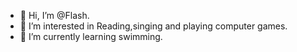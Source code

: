 - 👋 Hi, I’m @Flash.
- 👀 I’m interested in Reading,singing and playing computer games.
- 🌱 I’m currently learning swimming.

<!---
anuniquecat/anuniquecat is a ✨ special ✨ repository because its `README.md` (this file) appears on your GitHub profile.
You can click the Preview link to take a look at your changes.
--->
